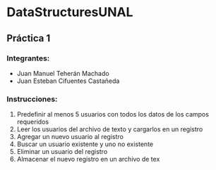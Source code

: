 # DataStructuresUNAL

## Práctica 1

### Integrantes: 

- Juan Manuel Teherán Machado
- Juan Esteban Cifuentes Castañeda 


### Instrucciones:

1. Predefinir al menos 5 usuarios con todos los datos de los campos
requeridos
2. Leer los usuarios del archivo de texto y cargarlos en un registro
3. Agregar un nuevo usuario al registro
4. Buscar un usuario existente y uno no existente
5. Eliminar un usuario del registro
6. Almacenar el nuevo registro en un archivo de tex
